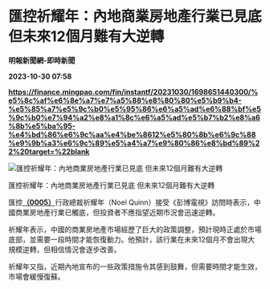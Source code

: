 # 匯控祈耀年：內地商業房地產行業已見底 但未來12個月難有大逆轉
**明報新聞網-即時新聞**

**2023-10-30 07:58**

**https://finance.mingpao.com/fin/instantf/20231030/1698651440300/%e5%8c%af%e6%8e%a7%e7%a5%88%e8%80%80%e5%b9%b4-%e5%85%a7%e5%9c%b0%e5%95%86%e6%a5%ad%e6%88%bf%e5%9c%b0%e7%94%a2%e8%a1%8c%e6%a5%ad%e5%b7%b2%e8%a6%8b%e5%ba%95-%e4%bd%86%e6%9c%aa%e4%be%8612%e5%80%8b%e6%9c%88%e9%9b%a3%e6%9c%89%e5%a4%a7%e9%80%86%e8%bd%89%22%20target=%22blank**

![匯控祈耀年：內地商業房地產行業已見底   但未來12個月難有大逆轉](https://fs.mingpao.com/fin/20231030/s00010/fb23266e091fa59d947a450fa3ffd672.jpg)

匯控祈耀年：內地商業房地產行業已見底 但未來12個月難有大逆轉

匯控[**（0005）**](https://finance.mingpao.com/fin/instantf/20231030/1698651440300/stock1.php?code=0005)行政總裁祈耀年（Noel Quinn）接受《彭博電視》訪問時表示，中國商業房地產行業已觸底，但投資者不應指望近期市況會迅速逆轉。

祈耀年表示，中國的商業房地產市場經歷了巨大的政策調整，預計現時正處於市場底部，並需要一段時間才能恢復動力。他預計，該行業在未來12個月不會出現大規模逆轉，但相信情況會逐步改善。

祈耀年又指，近期內地宣布的一些政策措施令其感到鼓舞，但需要時間才能生效，市場會緩慢復蘇。